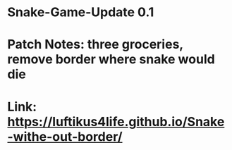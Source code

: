 # Snake-Game-Update 0.1
# Patch Notes: three groceries, remove border where snake would die
# Link: https://luftikus4life.github.io/Snake-withe-out-border/
